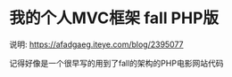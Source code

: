 # 我的个人MVC框架 fall PHP版

说明: <https://afadgaeg.iteye.com/blog/2395077>

记得好像是一个很早写的用到了fall的架构的PHP电影网站代码